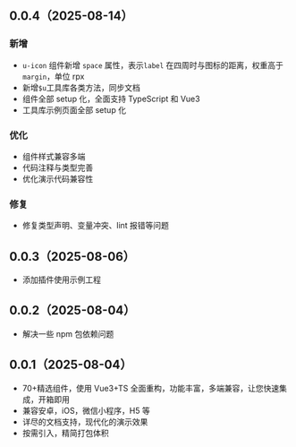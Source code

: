 ## 0.0.4（2025-08-14）
### 新增

-   `u-icon` 组件新增 `space` 属性，表示`label` 在四周时与图标的距离，权重高于 `margin`，单位 rpx
-   新增`$u`工具库各类方法，同步文档
-   组件全部 setup 化，全面支持 TypeScript 和 Vue3
-   工具库示例页面全部 setup 化

### 优化

-   组件样式兼容多端
-   代码注释与类型完善
-   优化演示代码兼容性

### 修复

-   修复类型声明、变量冲突、lint 报错等问题
## 0.0.3（2025-08-06）

-   添加插件使用示例工程

## 0.0.2（2025-08-04）

-   解决一些 npm 包依赖问题

## 0.0.1（2025-08-04）

-   70+精选组件，使用 Vue3+TS 全面重构，功能丰富，多端兼容，让您快速集成，开箱即用
-   兼容安卓，iOS，微信小程序，H5 等
-   详尽的文档支持，现代化的演示效果
-   按需引入，精简打包体积
